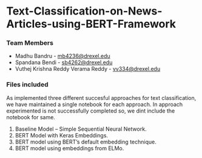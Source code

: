 # Text-Classification-on-News-Articles-using-BERT-Framework

### Team Members
* Madhu Bandru - mb4236@drexel.edu
* Spandana Bendi - sb4262@drexel.edu
* Vuthej Krishna Reddy Verama Reddy - vv334@drexel.edu


### Files included

As implemented three different succesful approaches for text classification, we have maintained a single notebook for each approach. In approach experimented is not successfully completed so, we dint include the notebook for same.

1.	Baseline Model – Simple Sequential Neural Network.
2.	BERT Model with Keras Embeddings.
3.	BERT model using BERT’s default embedding technique.
4.	BERT model using embeddings from ELMo.


